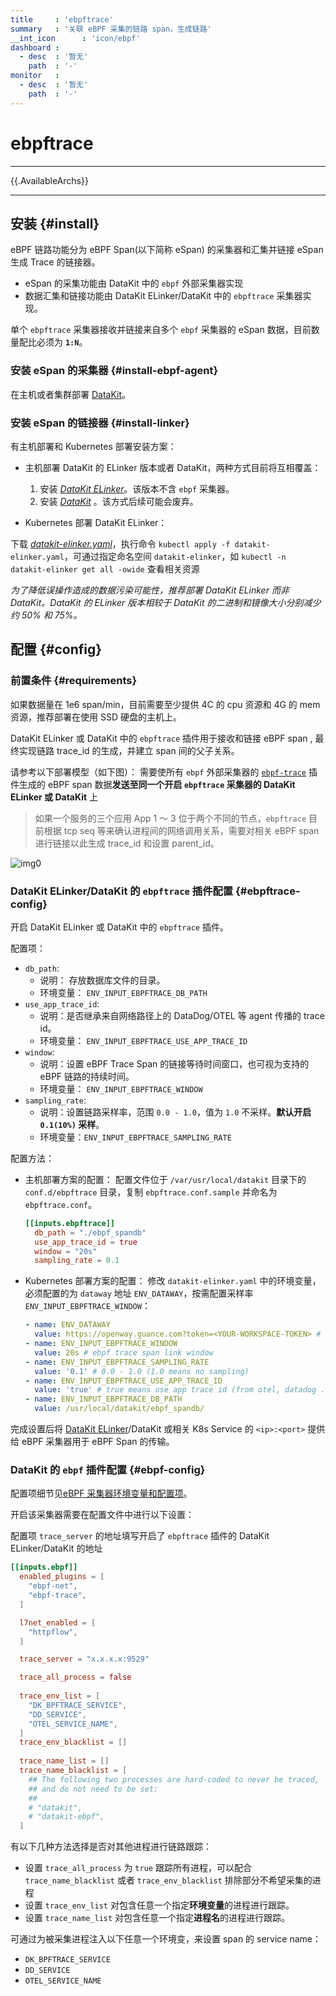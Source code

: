 ```yaml
---
title     : 'ebpftrace'
summary   : '关联 eBPF 采集的链路 span，生成链路'
__int_icon      : 'icon/ebpf'
dashboard :
  - desc  : '暂无'
    path  : '-'
monitor   :
  - desc  : '暂无'
    path  : '-'
---
```


<!-- markdownlint-disable MD025 -->
# ebpftrace
<!-- markdownlint-enable -->

---

{{.AvailableArchs}}

---

## 安装 {#install}

eBPF 链路功能分为 eBPF Span(以下简称 eSpan) 的采集器和汇集并链接 eSpan 生成 Trace 的链接器。

- eSpan 的采集功能由 DataKit 中的 `ebpf` 外部采集器实现
- 数据汇集和链接功能由 DataKit ELinker/DataKit 中的 `ebpftrace` 采集器实现。

单个 `ebpftrace` 采集器接收并链接来自多个 `ebpf` 采集器的 eSpan 数据，目前数量配比必须为 **`1:N`**。

### 安装 eSpan 的采集器 {#install-ebpf-agent}

在主机或者集群部署 [DataKit](../datakit/datakit-install.md)。

### 安装 eSpan 的链接器 {#install-linker}

有主机部署和 Kubernetes 部署安装方案：

- 主机部署 DataKit 的 ELinker 版本或者 DataKit，两种方式目前将互相覆盖：
    1. 安装 [*DataKit ELinker*](../datakit/datakit-install.md#elinker-install)。该版本不含 `ebpf` 采集器。
    1. 安装 [*DataKit*](../datakit/datakit-install.md#get-install) 。该方式后续可能会废弃。

- Kubernetes 部署 DataKit ELinker：

下载 [*datakit-elinker.yaml*](https://static.guance.com/datakit/datakit-elinker.yaml)，执行命令 `kubectl apply -f datakit-elinker.yaml`，可通过指定命名空间 `datakit-elinker`，如 `kubectl -n datakit-elinker get all -owide` 查看相关资源

*为了降低误操作造成的数据污染可能性，推荐部署 DataKit ELinker 而非 DataKit。DataKit 的 ELinker 版本相较于 DataKit 的二进制和镜像大小分别减少约 50% 和 75%。*

## 配置 {#config}

### 前置条件 {#requirements}

如果数据量在 1e6 span/min，目前需要至少提供 4C 的 cpu 资源和 4G 的 mem 资源，推荐部署在使用 SSD 硬盘的主机上。

DataKit ELinker 或 DataKit 中的 `ebpftrace` 插件用于接收和链接 eBPF span , 最终实现链路 trace_id 的生成，并建立 span 间的父子关系。

请参考以下部署模型（如下图）： 需要使所有 `ebpf` 外部采集器的 [`ebpf-trace`](./ebpf.md#ebpf-trace) 插件生成的 eBPF span 数据**发送至同一个开启 `ebpftrace` 采集器的 DataKit ELinker 或 DataKit** 上

> 如果一个服务的三个应用 App 1 ～ 3 位于两个不同的节点，`ebpftrace` 目前根据 tcp seq 等来确认进程间的网络调用关系，需要对相关 eBPF span 进行链接以此生成 trace_id 和设置 parent_id。

![img0](./imgs/tracing.png)

### DataKit ELinker/DataKit 的 `ebpftrace` 插件配置 {#ebpftrace-config}

开启 DataKit ELinker 或 DataKit 中的 `ebpftrace` 插件。

配置项：

- `db_path`:
    - 说明： 存放数据库文件的目录。
    - 环境变量： `ENV_INPUT_EBPFTRACE_DB_PATH`
- `use_app_trace_id`:
    - 说明：是否继承来自网络路径上的 DataDog/OTEL 等 agent 传播的 trace id。
    - 环境变量： `ENV_INPUT_EBPFTRACE_USE_APP_TRACE_ID`
- `window`:
    - 说明：设置 eBPF Trace Span 的链接等待时间窗口，也可视为支持的 eBPF 链路的持续时间。
    - 环境变量： `ENV_INPUT_EBPFTRACE_WINDOW`
- `sampling_rate`:
    - 说明：设置链路采样率，范围 `0.0 - 1.0`，值为 `1.0` 不采样。**默认开启 `0.1(10%)` 采样**。
    - 环境变量：`ENV_INPUT_EBPFTRACE_SAMPLING_RATE`

配置方法：

- 主机部署方案的配置：
  配置文件位于 `/var/usr/local/datakit` 目录下的 `conf.d/ebpftrace` 目录，复制  `ebpftrace.conf.sample` 并命名为 `ebpftrace.conf`。

  ```toml
  [[inputs.ebpftrace]]
    db_path = "./ebpf_spandb"
    use_app_trace_id = true
    window = "20s"
    sampling_rate = 0.1
  ```

- Kubernetes 部署方案的配置：
  修改 `datakit-elinker.yaml` 中的环境变量，必须配置的为 `dataway` 地址 `ENV_DATAWAY`，按需配置采样率 `ENV_INPUT_EBPFTRACE_WINDOW`：

  ```yaml
  - name: ENV_DATAWAY
    value: https://openway.guance.com?token=<YOUR-WORKSPACE-TOKEN> # Fill your real Dataway server and(or) workspace token
  - name: ENV_INPUT_EBPFTRACE_WINDOW
    value: 20s # ebpf trace span link window
  - name: ENV_INPUT_EBPFTRACE_SAMPLING_RATE
    value: '0.1' # 0.0 - 1.0 (1.0 means no sampling)
  - name: ENV_INPUT_EBPFTRACE_USE_APP_TRACE_ID
    value: 'true' # true means use app trace id (from otel, datadog ...) as ebpf trace id in ebpftrace
  - name: ENV_INPUT_EBPFTRACE_DB_PATH
    value: /usr/local/datakit/ebpf_spandb/
  ```

完成设置后将 [DataKit ELinker](../datakit/datakit-install.md#elinker-install)/DataKit 或相关 K8s Service 的 `<ip>:<port>` 提供给 eBPF 采集器用于 eBPF Span 的传输。

### DataKit 的 `ebpf` 插件配置 {#ebpf-config}

配置项细节见[eBPF 采集器环境变量和配置项](./ebpf.md#input-cfg-field-env)。

开启该采集器需要在配置文件中进行以下设置：

配置项 `trace_server` 的地址填写开启了 `ebpftrace` 插件的 DataKit ELinker/DataKit 的地址

```toml
[[inputs.ebpf]]
  enabled_plugins = [
    "ebpf-net",
    "ebpf-trace",
  ]

  l7net_enabled = [
    "httpflow",
  ]

  trace_server = "x.x.x.x:9529"

  trace_all_process = false
  
  trace_env_list = [
    "DK_BPFTRACE_SERVICE",
    "DD_SERVICE",
    "OTEL_SERVICE_NAME",
  ]
  trace_env_blacklist = []
  
  trace_name_list = []
  trace_name_blacklist = [
    ## The following two processes are hard-coded to never be traced,
    ## and do not need to be set:
    ##
    # "datakit",
    # "datakit-ebpf",
  ]
```

有以下几种方法选择是否对其他进程进行链路跟踪：

- 设置 `trace_all_process` 为 `true` 跟踪所有进程，可以配合 `trace_name_blacklist` 或者 `trace_env_blacklist` 排除部分不希望采集的进程
- 设置 `trace_env_list` 对包含任意一个指定**环境变量**的进程进行跟踪。
- 设置 `trace_name_list` 对包含任意一个指定**进程名**的进程进行跟踪。

可通过为被采集进程注入以下任意一个环境变，来设置 span 的 service name：

- `DK_BPFTRACE_SERVICE`
- `DD_SERVICE`
- `OTEL_SERVICE_NAME`

